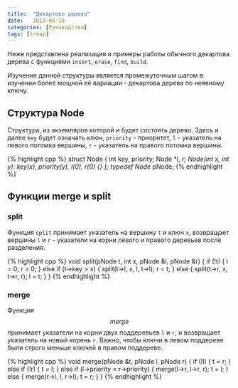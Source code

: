 ```yaml
---
title:  "Декартово дерево"
date:   2019-06-18
categories: [Руководства]
tags: [treap]
---
```


Ниже представлена реализация и примеры работы обычного декартова дерева с функциями `insert`, `erase`, `find`, `build`.

<!--more-->
Изучение данной структуры является промежуточным шагом в изучении более мощной её вариации - декартова дерева по неявному ключу.

## Структура Node

Структура, из экземляров которой и будет состоять дерево.
Здесь и далее `key` будет означать ключ, `priority` - приоритет, `l` - указатель на левого потомка вершины, `r` - указатель на правого потомка вершины.

{% highlight cpp %}
struct Node {
    int key, priority;
    Node *l, *r;
    Node(int x, int y): key(x), priority(y), l(0), r(0) {}
};
typedef Node* pNode;
{% endhighlight %}

## Функции merge и split

### split

Функция `split` принимает указатель на вершину `t` и ключ `x`, возвращает вершины `l` и `r` - указатели на корни левого и правого деревьев после разделения.

{% highlight cpp %}
void split(pNode t, int x, pNode &l, pNode &r) {
    if (!t) { 
        l = 0;
        r = 0;
    } else if (t->key > x) {
        split(t->l, x, l, t->l); 
        r = t;
    } else {
        split(t->r, x, t->r, r); 
        l = t;
    }
}
{% endhighlight %}


### merge

Функция $$merge$$ принимает указатели на корни двух поддеревьев `l` и `r`, и возвращает указатель на новый корень `r`.
Важно, чтобы ключи в левом поддереве были строго меньше ключей в правом поддереве.

{% highlight cpp %}
void merge(pNode &t, pNode l, pNode r) {
    if (!l) { 
        t = r;
    } else if (!r) { 
        t = l;
    } else if (l->priority < r->priority) {
        merge(l->r, l->r, r); 
        t = l;
    } else {
        merge(r->l, l, r->l); 
        t = r;
    }
}
{% endhighlight %}


